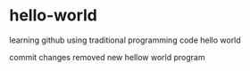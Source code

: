 # hello-world
learning github using traditional programming code hello world

commit changes removed
new hellow world program
